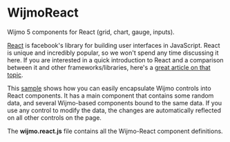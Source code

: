 # WijmoReact
Wijmo 5 components for React (grid, chart, gauge, inputs).

[React](https://facebook.github.io/react/) is facebook's library for
building user interfaces in JavaScript. React is unique and incredibly popular,
so we won't spend any time discussing it here. If you are interested in 
a quick introduction to React and a comparison between it and other frameworks/libraries,
here's a [great article on that topic](https://medium.freecodecamp.com/angular-2-versus-react-there-will-be-blood-66595faafd51#.sh9r69w1d).

This [sample](http://bernardo-castilho.github.io/WijmoReact/default.htm)
shows how you can easily encapsulate Wijmo controls into React components.
It has a main component that contains some random data, and several Wijmo-based 
components bound to the same data. If you use any control to modify the data, the
changes are automatically reflected on all other controls on the page.

The **wijmo.react.js** file contains all the Wijmo-React component definitions.
